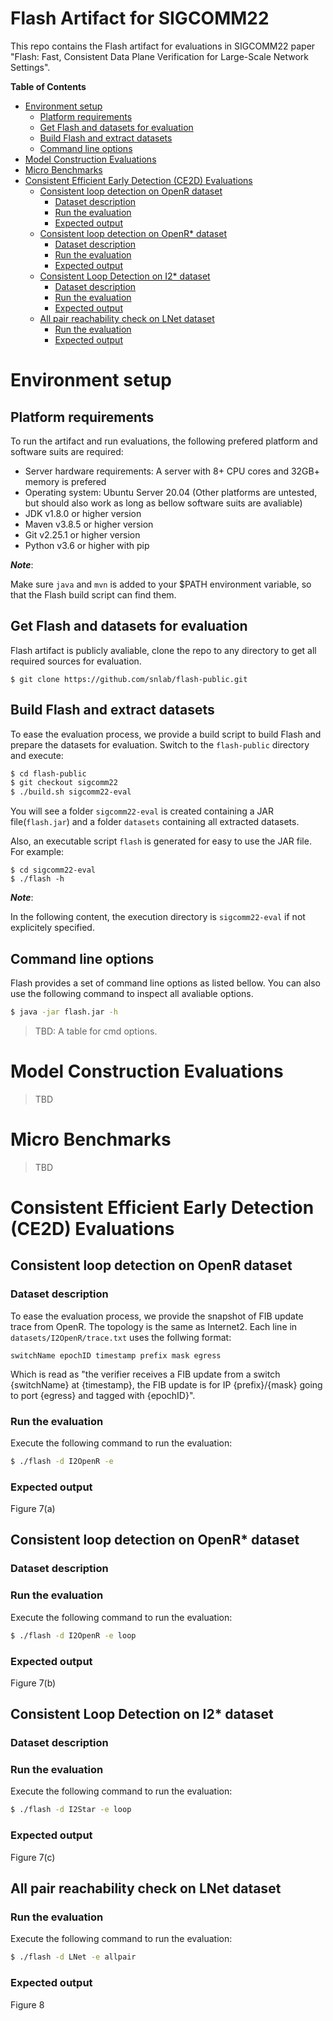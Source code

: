 # Flash Artifact for SIGCOMM22 <!-- omit in toc -->

This repo contains the Flash artifact for evaluations in SIGCOMM22 paper "Flash: Fast, Consistent Data Plane Verification for Large-Scale Network Settings".

**Table of Contents**
- [Environment setup](#environment-setup)
  - [Platform requirements](#platform-requirements)
  - [Get Flash and datasets for evaluation](#get-flash-and-datasets-for-evaluation)
  - [Build Flash and extract datasets](#build-flash-and-extract-datasets)
  - [Command line options](#command-line-options)
- [Model Construction Evaluations](#model-construction-evaluations)
- [Micro Benchmarks](#micro-benchmarks)
- [Consistent Efficient Early Detection (CE2D) Evaluations](#consistent-efficient-early-detection-ce2d-evaluations)
  - [Consistent loop detection on OpenR dataset](#consistent-loop-detection-on-openr-dataset)
    - [Dataset description](#dataset-description)
    - [Run the evaluation](#run-the-evaluation)
    - [Expected output](#expected-output)
  - [Consistent loop detection on OpenR* dataset](#consistent-loop-detection-on-openr-dataset-1)
    - [Dataset description](#dataset-description-1)
    - [Run the evaluation](#run-the-evaluation-1)
    - [Expected output](#expected-output-1)
  - [Consistent Loop Detection on I2* dataset](#consistent-loop-detection-on-i2-dataset)
    - [Dataset description](#dataset-description-2)
    - [Run the evaluation](#run-the-evaluation-2)
    - [Expected output](#expected-output-2)
  - [All pair reachability check on LNet dataset](#all-pair-reachability-check-on-lnet-dataset)
    - [Run the evaluation](#run-the-evaluation-3)
    - [Expected output](#expected-output-3)
# Environment setup
## Platform requirements
To run the artifact and run evaluations, the following prefered platform and software suits are required:
* Server hardware requirements: A server with 8+ CPU cores and 32GB+ memory is prefered
* Operating system: Ubuntu Server 20.04 (Other platforms are untested, but should also work as long as bellow software suits are avaliable)
* JDK v1.8.0 or higher version
* Maven v3.8.5 or higher version
* Git v2.25.1 or higher version
* Python v3.6 or higher with pip

***Note***:

Make sure `java` and `mvn` is added to your $PATH environment variable, so that the Flash build script can find them.
  
## Get Flash and datasets for evaluation
Flash artifact is publicly avaliable, clone the repo to any directory to get all required sources for evaluation.
```
$ git clone https://github.com/snlab/flash-public.git
```

## Build Flash and extract datasets
To ease the evaluation process, we provide a build script to build Flash and prepare the datasets for evaluation. Switch to the `flash-public` directory and execute:
```bash
$ cd flash-public
$ git checkout sigcomm22
$ ./build.sh sigcomm22-eval
```
You will see a folder `sigcomm22-eval` is created containing a JAR file(`flash.jar`) and a folder `datasets` containing all extracted datasets. 

Also, an executable script `flash` is generated for easy to use the JAR file. For example:
```
$ cd sigcomm22-eval
$ ./flash -h
```
***Note***:

In the following content, the execution directory is `sigcomm22-eval` if not explicitely specified.

## Command line options
Flash provides a set of command line options as listed bellow. You can also use the following command to inspect all avaliable options.
```bash
$ java -jar flash.jar -h
```

> TBD: A table for cmd options.

# Model Construction Evaluations
> TBD

# Micro Benchmarks
> TBD

# Consistent Efficient Early Detection (CE2D) Evaluations
## Consistent loop detection on OpenR dataset
### Dataset description
To ease the evaluation process, we provide the snapshot of FIB update trace from OpenR. The topology is the same as Internet2.
Each line in `datasets/I2OpenR/trace.txt` uses the follwing format:
```
switchName epochID timestamp prefix mask egress
```
Which is read as "the verifier receives a FIB update from a switch {switchName} at {timestamp}, the FIB update is for IP {prefix}/{mask} going to port {egress} and tagged with {epochID}".

### Run the evaluation
Execute the following command to run the evaluation:
```bash
$ ./flash -d I2OpenR -e
```
### Expected output
Figure 7(a)

## Consistent loop detection on OpenR* dataset
### Dataset description

### Run the evaluation
Execute the following command to run the evaluation:
```bash
$ ./flash -d I2OpenR -e loop
```
### Expected output
Figure 7(b)

## Consistent Loop Detection on I2* dataset
### Dataset description

### Run the evaluation
Execute the following command to run the evaluation:
```bash
$ ./flash -d I2Star -e loop
```
### Expected output
Figure 7(c)

## All pair reachability check on LNet dataset
### Run the evaluation
Execute the following command to run the evaluation:
```bash
$ ./flash -d LNet -e allpair
```
### Expected output
Figure 8
